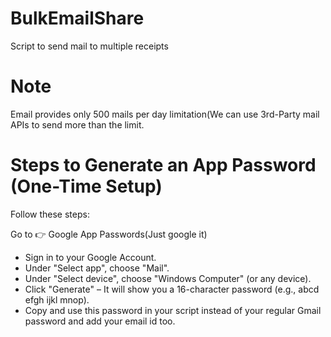  
# BulkEmailShare
Script to send mail to multiple receipts

# Note 
Email provides only 500 mails per day limitation(We can use 3rd-Party mail APIs to send more than the limit.

# Steps to Generate an App Password (One-Time Setup)
Follow these steps:

Go to 👉 Google App Passwords(Just google it)

* Sign in to your Google Account.
* Under "Select app", choose "Mail".
* Under "Select device", choose "Windows Computer" (or any device).
* Click "Generate" – It will show you a 16-character password (e.g., abcd efgh ijkl mnop).
* Copy and use this password in your script instead of your regular Gmail password and add your email id too.
